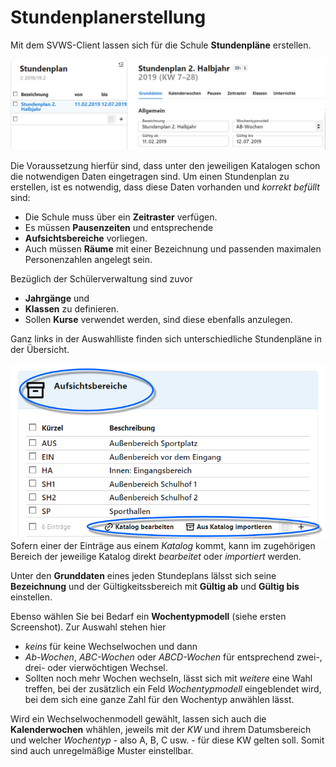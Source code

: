 # Stundenplanerstellung

Mit dem SVWS-Client lassen sich für die Schule **Stundenpläne** erstellen.

![Die Stundenpläne werden verwaltet und ihre Daten lassen sich über die Tabs einstelle](./graphics/SVWS_stundenplan_grunddaten.png "Wählen Sie in der Auswahlliste den Stundenplan oder legen Sie einen neuen an. Dann stellen Sie die Grundaten ein und navigieren über die Tabs zu den weiteren Einstellungen.")

Die Voraussetzung hierfür sind, dass unter den jeweiligen Katalogen schon die notwendigen Daten eingetragen sind. Um einen Stundenplan zu erstellen, ist es notwendig, dass diese Daten vorhanden und *korrekt befüllt* sind:
* Die Schule muss über ein **Zeitraster** verfügen.
* Es müssen **Pausenzeiten** und entsprechende
* **Aufsichtsbereiche** vorliegen.
* Auch müssen **Räume** mit einer Bezeichnung und passenden maximalen Personenzahlen angelegt sein.

Bezüglich der Schülerverwaltung sind zuvor
* **Jahrgänge** und
* **Klassen** zu definieren.
* Sollen **Kurse** verwendet werden, sind diese ebenfalls anzulegen.

Ganz links in der Auswahlliste finden sich unterschiedliche Stundenpläne in der Übersicht.

![Unter dem jeweiligen Bereich kann der zugehörige Kataloge bearbeitet/importiert werden](./graphics/SVWS_stundenplan_importieren.png "Klappen Sie den Bereich auf und bearbeiten Sie den Katalog - sollte er schon fertig sein, kann er direkt importiert werden.")
Sofern einer der Einträge aus einem *Katalog* kommt, kann im zugehörigen Bereich der jeweilige Katalog direkt *bearbeitet* oder *importiert* werden.

Unter den **Grunddaten** eines jeden Stundeplans lälsst sich seine **Bezeichnung** und der Gültigkeitssbereich mit **Gültig ab** und **Gültig bis** einstellen. 

Ebenso wählen Sie bei Bedarf ein **Wochentypmodell** (siehe ersten Screenshot). Zur Auswahl stehen hier
* *keins* für keine Wechselwochen und dann
* *Ab-Wochen*, *ABC-Wochen* oder *ABCD-Wochen* für entsprechend zwei-, drei- oder vierwöchtigen Wechsel.
* Sollten noch mehr Wochen wechseln, lässt sich mit *weitere* eine Wahl treffen, bei der zusätzlich ein Feld *Wochentypmodell* eingeblendet wird, bei dem sich eine ganze Zahl für den Wochentyp anwählen lässt.

Wird ein Wechselwochenmodell gewählt, lassen sich auch die **Kalenderwochen** whählen, jeweils mit der *KW* und ihrem Datumsbereich und welcher *Wochentyp* - also A, B, C usw. - für diese KW gelten soll. Somit sind auch unregelmäßige Muster einstellbar.